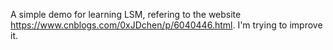 A simple demo for learning LSM, refering to the website https://www.cnblogs.com/0xJDchen/p/6040446.html. I'm trying to improve it.
